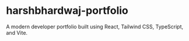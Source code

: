 # harshbhardwaj-portfolio
A modern developer portfolio built using React, Tailwind CSS, TypeScript, and Vite.
